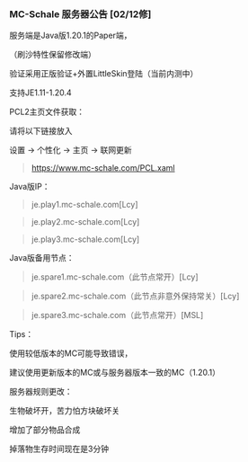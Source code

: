 ### MC-Schale 服务器公告 [02/12修]

服务端是Java版1.20.1的Paper端，

（刷沙特性保留修改端）

验证采用正版验证+外置LittleSkin登陆（当前内测中）

支持JE1.11-1.20.4

PCL2主页文件获取：

请将以下链接放入

设置 -> 个性化 -> 主页 -> 联网更新

>https://www.mc-schale.com/PCL.xaml

Java版IP：

>je.play1.mc-schale.com[Lcy]

>je.play2.mc-schale.com[Lcy]

>je.play3.mc-schale.com[Lcy]

Java版备用节点：

>je.spare1.mc-schale.com（此节点常开）[Lcy]

>je.spare2.mc-schale.com（此节点非意外保持常关）[Lcy]

>je.spare3.mc-schale.com（此节点常开）[MSL]

Tips：

使用较低版本的MC可能导致错误，

建议使用更新版本的MC或与服务器版本一致的MC（1.20.1）

服务器规则更改：

生物破坏开，苦力怕方块破坏关

增加了部分物品合成

掉落物生存时间现在是3分钟